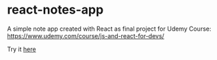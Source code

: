 # react-notes-app
A simple note app created with React as final project for Udemy Course: https://www.udemy.com/course/js-and-react-for-devs/

Try it [here](https://shayaansaiyed.github.io/react-notes-app/)

